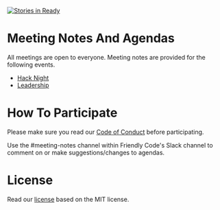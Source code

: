 [![Stories in Ready](https://badge.waffle.io/friendlycode/meeting-notes.png?label=ready&title=Ready)](https://waffle.io/friendlycode/meeting-notes)
# Meeting Notes And Agendas
All meetings are open to everyone. Meeting notes are provided for the following events.

- [Hack Night](https://github.com/friendlycode/meeting-notes/tree/master/notes)
- [Leadership](https://github.com/friendlycode/meeting-notes/tree/master/leadership)

# How To Participate

Please make sure you read our [Code of Conduct](https://github.com/friendlycode/codeofconduct/blob/master/README.md) before participating.

Use the #meeting-notes channel within Friendly Code's Slack channel to comment on or make suggestions/changes to agendas. 

# License
Read our [license](https://github.com/friendlycode/meeting-notes/blob/master/license.md) based on the MIT license.
